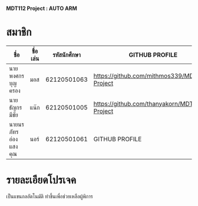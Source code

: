 ﻿#### MDT112 Project : AUTO ARM

# สมาชิก

| ชื่อ | ชื่อเล่น | รหัสนักศึกษา | GITHUB PROFILE |
| -- | ---- | -------- | -------------- |
| นายพงศกร บุญครอง | มอส | 62120501063 | https://github.com/mithmos339/MDT112-Project |
| นายธัญกร มีชัย | แน๊ก | 62120501005 | https://github.com/thanyakorn/MDT112-Project |
| นายนรภัทร อ่องแสงคุณ | นอร์ | 62120501061 | GITHUB PROFILE |

# รายละเอียดโปรเจค 
เป็นแขนกลอัตโนมัติ ทำขึ้นเพื่อช่วยเหลือผู้พิการ


